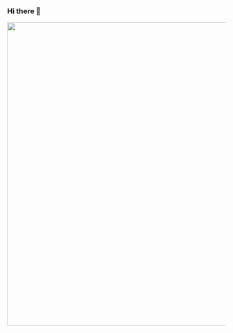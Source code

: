 ### Hi there 👋

<div id="header" align="center">
  <img src="https://media.giphy.com/media/IcZhFmufozDCij3p22/giphy.gif" width="700"/>
</div>




<!--
**R1k91/R1k91** is a ✨ _special_ ✨ repository because its `README.md` (this file) appears on your GitHub profile.

Here are some ideas to get you started:

- 🔭 I’m currently working on ...
- 🌱 I’m currently learning ...
- 👯 I’m looking to collaborate on ...
- 🤔 I’m looking for help with ...
- 💬 Ask me about ...
- 📫 How to reach me: ...
- 😄 Pronouns: ...
- ⚡ Fun fact: ...
-->
